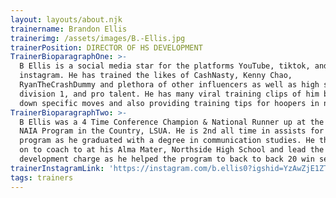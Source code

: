 ```yaml
---
layout: layouts/about.njk
trainername: Brandon Ellis
trainerimg: /assets/images/B.-Ellis.jpg
trainerPosition: DIRECTOR OF HS DEVELOPMENT
TrainerBioparagraphOne: >-
  B Ellis is a social media star for the platforms YouTube, tiktok, and
  instagram. He has trained the likes of CashNasty, Kenny Chao,
  RyanTheCrashDummy and plethora of other influencers as well as high school,
  division 1, and pro talent. He has many viral training clips of him breaking
  down specific moves and also providing training tips for hoopers in need
TrainerBioparagraphTwo: >-
  B Ellis was a 4 Time Conference Champion & National Runner up at the number 1
  NAIA Program in the Country, LSUA. He is 2nd all time in assists for the
  program as he graduated with a degree in communication studies. He then went
  on to coach to at his Alma Mater, Northside High School and lead the player
  development charge as he helped the program to back to back 20 win seasons.
trainerInstagramLink: 'https://instagram.com/b.ellis0?igshid=YzAwZjE1ZTI0Zg=='
tags: trainers
---
```


